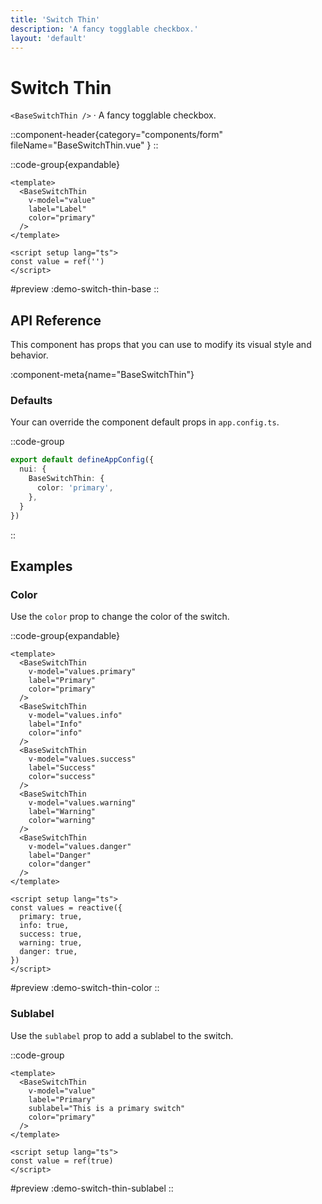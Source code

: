 ```yaml
---
title: 'Switch Thin'
description: 'A fancy togglable checkbox.'
layout: 'default'
---
```


# Switch Thin

`<BaseSwitchThin />` · A fancy togglable checkbox.

::component-header{category="components/form" fileName="BaseSwitchThin.vue" }
::

::code-group{expandable}

```vue [DemoSwitchThinBase.vue]
<template>
  <BaseSwitchThin
    v-model="value"
    label="Label"
    color="primary"
  />
</template>

<script setup lang="ts">
const value = ref('')
</script>
```

#preview
:demo-switch-thin-base
::

## API Reference

This component has props that you can use to modify its visual style and behavior.

:component-meta{name="BaseSwitchThin"}

### Defaults

Your can override the component default props in `app.config.ts`.

::code-group

```ts [app.config.ts]
export default defineAppConfig({
  nui: {
    BaseSwitchThin: {
      color: 'primary',
    },
  }
})
```
::

## Examples

### Color

Use the `color` prop to change the color of the switch.

::code-group{expandable}

```vue [DemoSwitchThinColor.vue]
<template>
  <BaseSwitchThin
    v-model="values.primary"
    label="Primary"
    color="primary"
  />
  <BaseSwitchThin
    v-model="values.info"
    label="Info"
    color="info"
  />
  <BaseSwitchThin
    v-model="values.success"
    label="Success"
    color="success"
  />
  <BaseSwitchThin
    v-model="values.warning"
    label="Warning"
    color="warning"
  />
  <BaseSwitchThin
    v-model="values.danger"
    label="Danger"
    color="danger"
  />
</template>

<script setup lang="ts">
const values = reactive({
  primary: true,
  info: true,
  success: true,
  warning: true,
  danger: true,
})
</script>
```

#preview
:demo-switch-thin-color
::

### Sublabel

Use the `sublabel` prop to add a sublabel to the switch.

::code-group

```vue [DemoSwitchSublabel.vue]
<template>
  <BaseSwitchThin
    v-model="value"
    label="Primary"
    sublabel="This is a primary switch"
    color="primary"
  />
</template>

<script setup lang="ts">
const value = ref(true)
</script>
```

#preview
:demo-switch-thin-sublabel
::